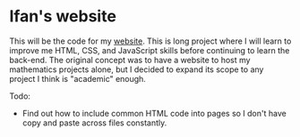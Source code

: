# Ifan's website

This will be the code for my [website](https://ifanbaines.com). This is long project where I will learn to improve me HTML, CSS, and JavaScript skills before continuing to learn the back-end. The original concept was to have a website to host my mathematics projects alone, but I decided to expand its scope to any project I think is "academic" enough.

Todo:

- Find out how to include common HTML code into pages so I don't have copy and paste across files constantly.


